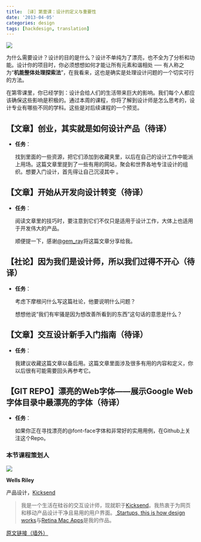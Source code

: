 ```yaml
---
title: ［译］第壹课：设计的定义与重要性
date: '2013-04-05'
categories: design
tags: [hackdesign, translation]
---
```


<img src="{{urls.media}}/logo.svg">

为什么需要设计？设计的目的是什么？设计不单纯为了漂亮，也不全为了分析和功能。设计你的项目时，你必须想想如何才能让所有元素和谐相处 ── 有人称之为“**机能整体处理探索法**”，在我看来，这也是确实是处理设计问题的一个切实可行的方法。

在第零课里，你已经学到：设计会给人们的生活带来巨大的影响。我们每个人都应该确保这些影响是积极的。通过本周的课程，你将了解到设计师是怎么思考的，设计专业有哪些不同的学科。这些是对后续课程的一个预览。

## 【文章】创业，其实就是如何设计产品（待译）
+ **任务**：

  找到里面的一些资源，把它们添加到收藏夹里，以后在自己的设计工作中能派上用场。这篇文章里提到了一些有用的网站，聚会和世界各地专注设计的组织。想要入门设计，首先得让自己沉浸其中 。

## 【文章】开始从开发向设计转变（待译）
+ **任务**：

  阅读文章里的技巧时，要注意到它们不仅只是适用于设计工作，大体上也适用于开发伟大的产品。

  顺便提一下，感谢[@gem_ray](https://twitter.com/gem_ray)将这篇文章分享给我。

## 【社论】因为我们是设计师，所以我们过得不开心（待译）
+ **任务**：

  考虑下摩根问什么写这篇社论，他要说明什么问题？

  想想他说“我们有牢骚是因为想改善所看到的东西”这句话的意思是什么？

## 【文章】交互设计新手入门指南（待译）
+ **任务**：

  我建议收藏这篇文章以备后用。这篇文章里面涉及很多有用的内容和定义，你以后很有可能需要回头再参考它。

## 【GIT REPO】漂亮的Web字体——展示Google Web字体目录中最漂亮的字体（待译）
+ **任务**：

  如果你正在寻找漂亮的@font-face字体和非常好的实用用例，在Github上关注这个Repo。

### 本节课程策划人
<img src="{{urls.media}}/a3cd3903eca3aadf84df27a0e6c13a87.png">

**Wells Riley**

产品设计，[Kicksend](http://kicksend.com/)

> 我是一个生活在硅谷的交互设计师，现就职于[Kicksend](http://kicksend.com/)。我热衷于为网页和移动产品设计干净且易用的用户界面。[ Startups, this is how design works](http://startupsthisishowdesignworks.com/)与[Retina Mac Apps](http://retinamacapps.com/)是我的作品。

[原文链接（墙外）](http://hackdesign.org/lesson/1/)

